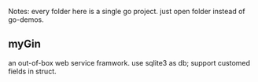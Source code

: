 Notes: every folder here is a single go project. just open folder instead of go-demos.

## myGin

an out-of-box web service framwork.
use sqlite3 as db;
support customed fields in struct.